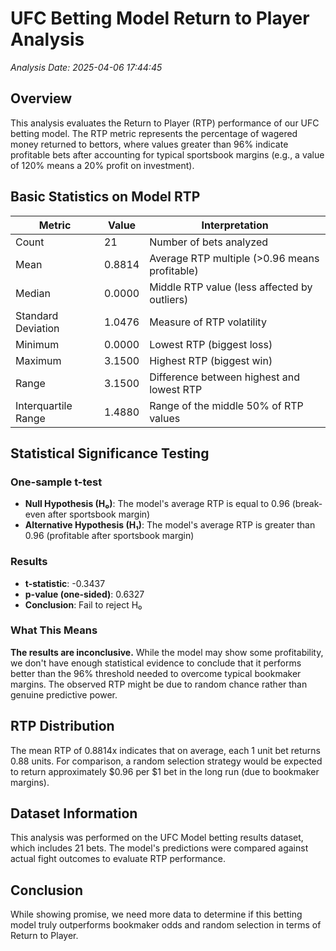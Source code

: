 # UFC Betting Model Return to Player Analysis

*Analysis Date: 2025-04-06 17:44:45*

## Overview
This analysis evaluates the Return to Player (RTP) performance of our UFC betting model. The RTP metric represents the percentage of wagered money returned to bettors, where values greater than 96% indicate profitable bets after accounting for typical sportsbook margins (e.g., a value of 120% means a 20% profit on investment).

## Basic Statistics on Model RTP

| Metric | Value | Interpretation |
|--------|-------|----------------|
| Count | 21 | Number of bets analyzed |
| Mean | 0.8814 | Average RTP multiple (>0.96 means profitable) |
| Median | 0.0000 | Middle RTP value (less affected by outliers) |
| Standard Deviation | 1.0476 | Measure of RTP volatility |
| Minimum | 0.0000 | Lowest RTP (biggest loss) |
| Maximum | 3.1500 | Highest RTP (biggest win) |
| Range | 3.1500 | Difference between highest and lowest RTP |
| Interquartile Range | 1.4880 | Range of the middle 50% of RTP values |

## Statistical Significance Testing

### One-sample t-test
- **Null Hypothesis (H₀)**: The model's average RTP is equal to 0.96 (break-even after sportsbook margin)
- **Alternative Hypothesis (H₁)**: The model's average RTP is greater than 0.96 (profitable after sportsbook margin)

### Results
- **t-statistic**: -0.3437
- **p-value (one-sided)**: 0.6327
- **Conclusion**: Fail to reject H₀

### What This Means
**The results are inconclusive.** While the model may show some profitability, we don't have enough statistical evidence to conclude that it performs better than the 96% threshold needed to overcome typical bookmaker margins. The observed RTP might be due to random chance rather than genuine predictive power.

## RTP Distribution
The mean RTP of 0.8814x indicates that on average, each 1 unit bet returns 0.88 units. For comparison, a random selection strategy would be expected to return approximately $0.96 per $1 bet in the long run (due to bookmaker margins).

## Dataset Information
This analysis was performed on the UFC Model betting results dataset, which includes 21 bets. The model's predictions were compared against actual fight outcomes to evaluate RTP performance.

## Conclusion
While showing promise, we need more data to determine if this betting model truly outperforms bookmaker odds and random selection in terms of Return to Player.